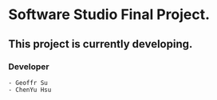 # Software Studio Final Project.
## This project is currently developing.

### Developer
    - Geoffr Su
    - ChenYu Hsu
